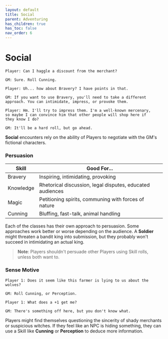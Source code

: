```yaml
---
layout: default
title: Social
parent: Adventuring
has_children: true
has_toc: false
nav_order: 6
---
```


# Social

    Player: Can I haggle a discount from the merchant?

    GM: Sure. Roll Cunning.

    Player: Uh... how about Bravery? I have points in that.

    GM: If you want to use Bravery, you'll need to take a different
    approach. You can intimidate, impress, or provoke them.

    Player: Hm. I'll try to impress them. I'm a well-known mercenary,
    so maybe I can convince him that other people will shop here if
    they know I do?

    GM: It'll be a hard roll, but go ahead.

**Social** encounters rely on the ability of Players to negotiate with the GM's fictional characters.

### Persuasion

| Skill     | Good For...                                               |
| --------- | --------------------------------------------------------- |
| Bravery   | Inspiring, intimidating, provoking                        |
| Knowledge | Rhetorical discussion, legal disputes, educated audiences |
| Magic     | Petitioning spirits, communing with forces of nature      |
| Cunning   | Bluffing, fast-talk, animal handling                      |

Each of the classes has their own approach to persuasion. Some approaches work better or worse depending on the audience. A **<span style="color: {{ site.soldier_color }}">Soldier</span>** might threaten a bandit king into submission, but they probably won't succeed in intimidating an actual king.

> **Note**: Players shouldn't persuade other Players using Skill rolls, unless both want to.

### Sense Motive

    Player 1: Does it seem like this farmer is lying to us about the wolves?

    GM: Roll Cunning, or Perception.

    Player 1: What does a +1 get me?

    GM: There's something off here, but you don't know what.

Players might find themselves questioning the sincerity of shady merchants or suspicious witches. If they feel like an NPC is hiding something, they can use a Skill like **<span style="color: {{ site.scoundrel_color }}">Cunning</span>** or **<span style="color: {{ site.alchemist_color }}">Perception</span>** to deduce more information.

